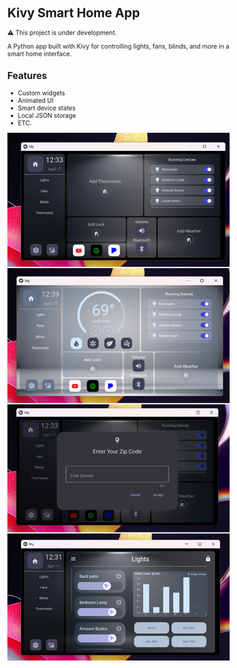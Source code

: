 # Kivy Smart Home App

⚠️ This project is under development.

A Python app built with Kivy for controlling lights, fans, blinds, and more in a smart home interface.

## Features

- Custom widgets
- Animated UI
- Smart device states
- Local JSON storage
- ETC.

![Project Screenshot 1](./github/images/home-dark.png)
![Project Screenshot 2](./github/images/home-light.png)
![Project Screenshot 3](./github/images/add-weather-modal.png)
![Project Screenshot 4](./github/images/light-screen.png)

